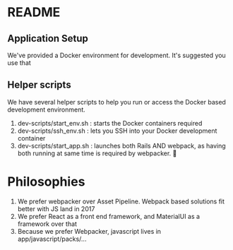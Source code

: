 # README

## Application Setup

We've provided a Docker environment for development. It's suggested you use that

## Helper scripts

We have several helper scripts to help you run or access the Docker based development environment.


1. dev-scripts/start_env.sh : starts the Docker containers required
2. dev-scripts/ssh_env.sh : lets you SSH into your Docker development container
3. dev-scripts/start_app.sh : launches both Rails AND webpack, as having both running at same time is required by webpacker.
    

# Philosophies

  1. We prefer webpacker over Asset Pipeline. Webpack based solutions fit better with JS land in 2017
  2. We prefer React as a front end framework, and MaterialUI as a framework over that
  3. Because we prefer Webpacker, javascript lives in app/javascript/packs/...




